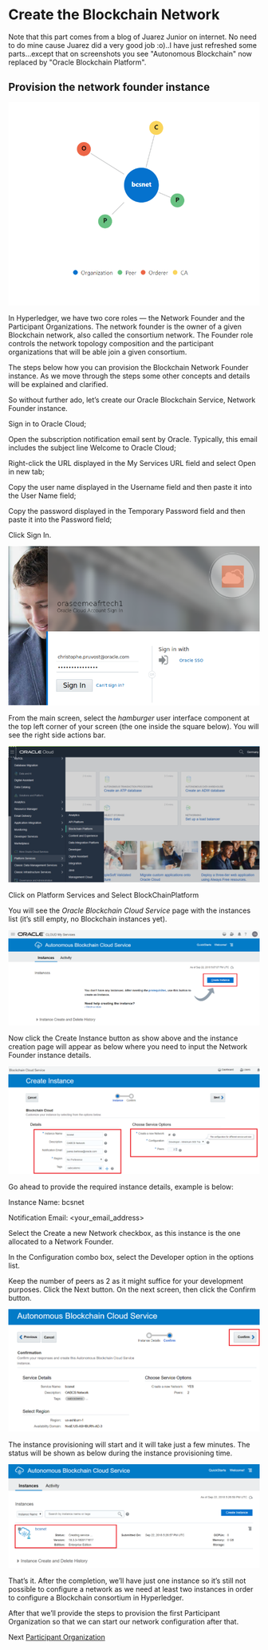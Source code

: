 # Create the Blockchain Network

Note that this part comes from a blog of Juarez Junior on internet. No need to do mine cause Juarez did a very good job :o)..I have just refreshed some parts...except that on screenshots you see "Autonomous Blockchain" now replaced by "Oracle Blockchain Platform".

## Provision the network founder instance

![network founder image](images/01-Network.png)

In Hyperledger, we have two core roles — the Network Founder and the  Participant Organizations. The network founder is the owner of a given  Blockchain network, also called the consortium network. The Founder role controls the network topology composition and the participant  organizations that will be able join a given consortium.

The steps below how you can provision the Blockchain Network Founder  instance. As we move through the steps some other concepts and details  will be explained and clarified.

So without further ado, let’s create our Oracle Blockchain Service, Network Founder instance.

Sign in to Oracle Cloud;

Open the subscription notification email sent by Oracle. Typically, this  email includes the subject line Welcome to Oracle Cloud;

Right-click the URL displayed in the My Services URL field and select Open in new tab;

Copy the user name displayed in the Username field and then paste it into the User Name field;

Copy the password displayed in the Temporary Password field and then paste it into the Password field;

Click Sign In.

![SignIn image](images/01-SignIn.png)

From the main screen, select the *hamburger* user  interface component at the top left corner of your screen (the one  inside the square below). You will see the right side actions bar.

![SignIn image](images/01-BlockchainSelection.png)

Click on Platform Services and Select BlockChainPlatform

You will see the *Oracle Blockchain Cloud Service* page with the instances list (it’s still empty, no Blockchain instances yet).

![Create Instance image](images/01-CreateInstance.png)

Now click the Create Instance button as show above and the instance  creation page will appear as below where you need to input the Network  Founder instance details.

![Create Instance Bis image](images/01-CreateInstanceBis.png)

Go ahead to provide the required instance details, example is below:

Instance Name: bcsnet

Notification Email: <your_email_address>

Select the Create a new Network checkbox, as this instance is the one allocated to a Network Founder.

In the Configuration combo box, select the Developer option in the options list.

Keep the number of peers as 2 as it might suffice for your development  purposes. Click the Next button. On the next screen, then click the  Confirm button.

![Create Instance 3 image](images/01-CreateInstance3.png)

The instance provisioning will start and it will take just a few  minutes. The status will be shown as below during the instance  provisioning time.

![Create Instance 4 image](images/01-CreateInstance4.png)

That’s it. After the completion, we’ll have just one instance so it’s still  not possible to configure a network as we need at least two instances in order to configure a Blockchain consortium in Hyperledger.

After that we’ll provide the steps to provision the first Participant Organization so that we can start our network configuration after that.

Next [Participant Organization](02-participant.md)